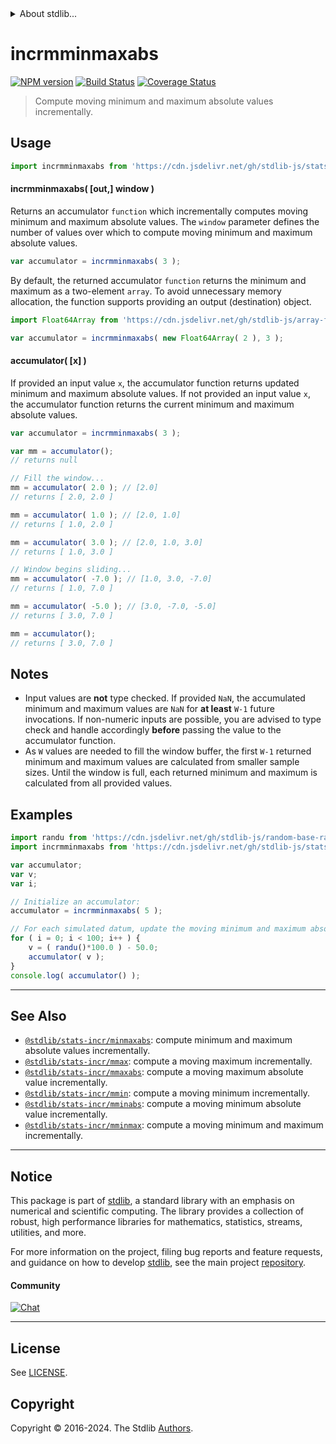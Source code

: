 <!--

@license Apache-2.0

Copyright (c) 2018 The Stdlib Authors.

Licensed under the Apache License, Version 2.0 (the "License");
you may not use this file except in compliance with the License.
You may obtain a copy of the License at

   http://www.apache.org/licenses/LICENSE-2.0

Unless required by applicable law or agreed to in writing, software
distributed under the License is distributed on an "AS IS" BASIS,
WITHOUT WARRANTIES OR CONDITIONS OF ANY KIND, either express or implied.
See the License for the specific language governing permissions and
limitations under the License.

-->


<details>
  <summary>
    About stdlib...
  </summary>
  <p>We believe in a future in which the web is a preferred environment for numerical computation. To help realize this future, we've built stdlib. stdlib is a standard library, with an emphasis on numerical and scientific computation, written in JavaScript (and C) for execution in browsers and in Node.js.</p>
  <p>The library is fully decomposable, being architected in such a way that you can swap out and mix and match APIs and functionality to cater to your exact preferences and use cases.</p>
  <p>When you use stdlib, you can be absolutely certain that you are using the most thorough, rigorous, well-written, studied, documented, tested, measured, and high-quality code out there.</p>
  <p>To join us in bringing numerical computing to the web, get started by checking us out on <a href="https://github.com/stdlib-js/stdlib">GitHub</a>, and please consider <a href="https://opencollective.com/stdlib">financially supporting stdlib</a>. We greatly appreciate your continued support!</p>
</details>

# incrmminmaxabs

[![NPM version][npm-image]][npm-url] [![Build Status][test-image]][test-url] [![Coverage Status][coverage-image]][coverage-url] <!-- [![dependencies][dependencies-image]][dependencies-url] -->

> Compute moving minimum and maximum absolute values incrementally.



<section class="usage">

## Usage

```javascript
import incrmminmaxabs from 'https://cdn.jsdelivr.net/gh/stdlib-js/stats-incr-mminmaxabs@deno/mod.js';
```

#### incrmminmaxabs( \[out,] window )

Returns an accumulator `function` which incrementally computes moving minimum and maximum absolute values. The `window` parameter defines the number of values over which to compute moving minimum and maximum absolute values.

```javascript
var accumulator = incrmminmaxabs( 3 );
```

By default, the returned accumulator `function` returns the minimum and maximum as a two-element `array`. To avoid unnecessary memory allocation, the function supports providing an output (destination) object.

```javascript
import Float64Array from 'https://cdn.jsdelivr.net/gh/stdlib-js/array-float64@deno/mod.js';

var accumulator = incrmminmaxabs( new Float64Array( 2 ), 3 );
```

#### accumulator( \[x] )

If provided an input value `x`, the accumulator function returns updated minimum and maximum absolute values. If not provided an input value `x`, the accumulator function returns the current minimum and maximum absolute values.

```javascript
var accumulator = incrmminmaxabs( 3 );

var mm = accumulator();
// returns null

// Fill the window...
mm = accumulator( 2.0 ); // [2.0]
// returns [ 2.0, 2.0 ]

mm = accumulator( 1.0 ); // [2.0, 1.0]
// returns [ 1.0, 2.0 ]

mm = accumulator( 3.0 ); // [2.0, 1.0, 3.0]
// returns [ 1.0, 3.0 ]

// Window begins sliding...
mm = accumulator( -7.0 ); // [1.0, 3.0, -7.0]
// returns [ 1.0, 7.0 ]

mm = accumulator( -5.0 ); // [3.0, -7.0, -5.0]
// returns [ 3.0, 7.0 ]

mm = accumulator();
// returns [ 3.0, 7.0 ]
```

</section>

<!-- /.usage -->

<section class="notes">

## Notes

-   Input values are **not** type checked. If provided `NaN`, the accumulated minimum and maximum values are `NaN` for **at least** `W-1` future invocations. If non-numeric inputs are possible, you are advised to type check and handle accordingly **before** passing the value to the accumulator function.
-   As `W` values are needed to fill the window buffer, the first `W-1` returned minimum and maximum values are calculated from smaller sample sizes. Until the window is full, each returned minimum and maximum is calculated from all provided values.

</section>

<!-- /.notes -->

<section class="examples">

## Examples

<!-- eslint no-undef: "error" -->

```javascript
import randu from 'https://cdn.jsdelivr.net/gh/stdlib-js/random-base-randu@deno/mod.js';
import incrmminmaxabs from 'https://cdn.jsdelivr.net/gh/stdlib-js/stats-incr-mminmaxabs@deno/mod.js';

var accumulator;
var v;
var i;

// Initialize an accumulator:
accumulator = incrmminmaxabs( 5 );

// For each simulated datum, update the moving minimum and maximum absolute values...
for ( i = 0; i < 100; i++ ) {
    v = ( randu()*100.0 ) - 50.0;
    accumulator( v );
}
console.log( accumulator() );
```

</section>

<!-- /.examples -->

<!-- Section for related `stdlib` packages. Do not manually edit this section, as it is automatically populated. -->

<section class="related">

* * *

## See Also

-   <span class="package-name">[`@stdlib/stats-incr/minmaxabs`][@stdlib/stats/incr/minmaxabs]</span><span class="delimiter">: </span><span class="description">compute minimum and maximum absolute values incrementally.</span>
-   <span class="package-name">[`@stdlib/stats-incr/mmax`][@stdlib/stats/incr/mmax]</span><span class="delimiter">: </span><span class="description">compute a moving maximum incrementally.</span>
-   <span class="package-name">[`@stdlib/stats-incr/mmaxabs`][@stdlib/stats/incr/mmaxabs]</span><span class="delimiter">: </span><span class="description">compute a moving maximum absolute value incrementally.</span>
-   <span class="package-name">[`@stdlib/stats-incr/mmin`][@stdlib/stats/incr/mmin]</span><span class="delimiter">: </span><span class="description">compute a moving minimum incrementally.</span>
-   <span class="package-name">[`@stdlib/stats-incr/mminabs`][@stdlib/stats/incr/mminabs]</span><span class="delimiter">: </span><span class="description">compute a moving minimum absolute value incrementally.</span>
-   <span class="package-name">[`@stdlib/stats-incr/mminmax`][@stdlib/stats/incr/mminmax]</span><span class="delimiter">: </span><span class="description">compute a moving minimum and maximum incrementally.</span>

</section>

<!-- /.related -->

<!-- Section for all links. Make sure to keep an empty line after the `section` element and another before the `/section` close. -->


<section class="main-repo" >

* * *

## Notice

This package is part of [stdlib][stdlib], a standard library with an emphasis on numerical and scientific computing. The library provides a collection of robust, high performance libraries for mathematics, statistics, streams, utilities, and more.

For more information on the project, filing bug reports and feature requests, and guidance on how to develop [stdlib][stdlib], see the main project [repository][stdlib].

#### Community

[![Chat][chat-image]][chat-url]

---

## License

See [LICENSE][stdlib-license].


## Copyright

Copyright &copy; 2016-2024. The Stdlib [Authors][stdlib-authors].

</section>

<!-- /.stdlib -->

<!-- Section for all links. Make sure to keep an empty line after the `section` element and another before the `/section` close. -->

<section class="links">

[npm-image]: http://img.shields.io/npm/v/@stdlib/stats-incr-mminmaxabs.svg
[npm-url]: https://npmjs.org/package/@stdlib/stats-incr-mminmaxabs

[test-image]: https://github.com/stdlib-js/stats-incr-mminmaxabs/actions/workflows/test.yml/badge.svg?branch=v0.2.0
[test-url]: https://github.com/stdlib-js/stats-incr-mminmaxabs/actions/workflows/test.yml?query=branch:v0.2.0

[coverage-image]: https://img.shields.io/codecov/c/github/stdlib-js/stats-incr-mminmaxabs/main.svg
[coverage-url]: https://codecov.io/github/stdlib-js/stats-incr-mminmaxabs?branch=main

<!--

[dependencies-image]: https://img.shields.io/david/stdlib-js/stats-incr-mminmaxabs.svg
[dependencies-url]: https://david-dm.org/stdlib-js/stats-incr-mminmaxabs/main

-->

[chat-image]: https://img.shields.io/gitter/room/stdlib-js/stdlib.svg
[chat-url]: https://app.gitter.im/#/room/#stdlib-js_stdlib:gitter.im

[stdlib]: https://github.com/stdlib-js/stdlib

[stdlib-authors]: https://github.com/stdlib-js/stdlib/graphs/contributors

[umd]: https://github.com/umdjs/umd
[es-module]: https://developer.mozilla.org/en-US/docs/Web/JavaScript/Guide/Modules

[deno-url]: https://github.com/stdlib-js/stats-incr-mminmaxabs/tree/deno
[deno-readme]: https://github.com/stdlib-js/stats-incr-mminmaxabs/blob/deno/README.md
[umd-url]: https://github.com/stdlib-js/stats-incr-mminmaxabs/tree/umd
[umd-readme]: https://github.com/stdlib-js/stats-incr-mminmaxabs/blob/umd/README.md
[esm-url]: https://github.com/stdlib-js/stats-incr-mminmaxabs/tree/esm
[esm-readme]: https://github.com/stdlib-js/stats-incr-mminmaxabs/blob/esm/README.md
[branches-url]: https://github.com/stdlib-js/stats-incr-mminmaxabs/blob/main/branches.md

[stdlib-license]: https://raw.githubusercontent.com/stdlib-js/stats-incr-mminmaxabs/main/LICENSE

<!-- <related-links> -->

[@stdlib/stats/incr/minmaxabs]: https://github.com/stdlib-js/stats-incr-minmaxabs/tree/deno

[@stdlib/stats/incr/mmax]: https://github.com/stdlib-js/stats-incr-mmax/tree/deno

[@stdlib/stats/incr/mmaxabs]: https://github.com/stdlib-js/stats-incr-mmaxabs/tree/deno

[@stdlib/stats/incr/mmin]: https://github.com/stdlib-js/stats-incr-mmin/tree/deno

[@stdlib/stats/incr/mminabs]: https://github.com/stdlib-js/stats-incr-mminabs/tree/deno

[@stdlib/stats/incr/mminmax]: https://github.com/stdlib-js/stats-incr-mminmax/tree/deno

<!-- </related-links> -->

</section>

<!-- /.links -->
